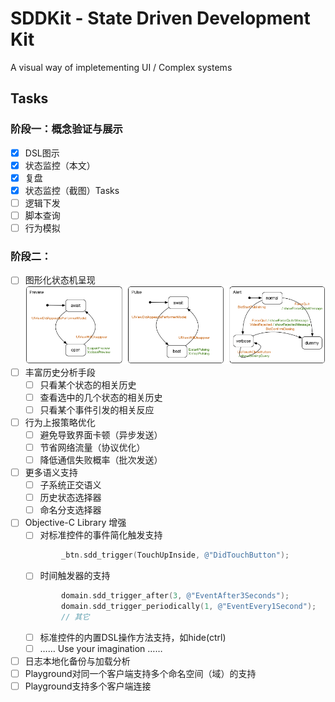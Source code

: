# SDDKit - State Driven Development Kit
A visual way of impletementing UI / Complex systems

## Tasks

### 阶段一：概念验证与展示
- [x] DSL图示
- [x] 状态监控（本文）
- [x] 复盘
- [x] 状态监控（截图）Tasks
- [ ] 逻辑下发
- [ ] 脚本查询
- [ ] 行为模拟

### 阶段二：
- [ ] 图形化状态机呈现
![](./Documents/images/figure1.png)
- [ ] 丰富历史分析手段
	- [ ] 只看某个状态的相关历史
	- [ ] 查看选中的几个状态的相关历史
	- [ ] 只看某个事件引发的相关反应
- [ ] 行为上报策略优化
	- [ ] 避免导致界面卡顿（异步发送）
	- [ ] 节省网络流量（协议优化）
	- [ ] 降低通信失败概率（批次发送）
- [ ] 更多语义支持
	- [ ] 子系统正交语义
	- [ ] 历史状态选择器
	- [ ] 命名分支选择器
- [ ] Objective-C Library 增强
	- [ ] 对标准控件的事件简化触发支持  
    ```objective-c
    		_btn.sdd_trigger(TouchUpInside, @"DidTouchButton");
    ```
	- [ ] 时间触发器的支持  
    ```objective-c
    		domain.sdd_trigger_after(3, @"EventAfter3Seconds");
            domain.sdd_trigger_periodically(1, @"EventEvery1Second");
            // 其它
    ```
	- [ ] 标准控件的内置DSL操作方法支持，如hide(ctrl)
	- [ ] …… Use your imagination ……
- [ ] 日志本地化备份与加载分析
- [ ] Playground对同一个客户端支持多个命名空间（域）的支持
- [ ] Playground支持多个客户端连接
